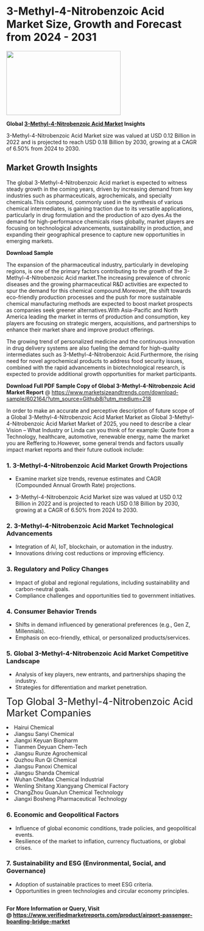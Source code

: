 <H1>3-Methyl-4-Nitrobenzoic Acid Market Size, Growth and Forecast from 2024 - 2031</H1><img class="aligncenter size-medium wp-image-584254" src="https://thirdeyenews.in/wp-content/uploads/2024/09/Global-Market-Research-300x168.jpeg" alt="" width="300" height="168" /><p><strong>Global&nbsp;<a href="https://www.marketsizeandtrends.com/download-sample/602164/?utm_source=Github8j?utm_medium=218">3-Methyl-4-Nitrobenzoic Acid Market</a> Insights</strong></p><p>3-Methyl-4-Nitrobenzoic Acid Market size was valued at USD 0.12 Billion in 2022 and is projected to reach USD 0.18 Billion by 2030, growing at a CAGR of 6.50% from 2024 to 2030.</p><p><h2>Market Growth Insights</h2> <p>The global 3-Methyl-4-Nitrobenzoic Acid market is expected to witness steady growth in the coming years, driven by increasing demand from key industries such as pharmaceuticals, agrochemicals, and specialty chemicals.This compound, commonly used in the synthesis of various chemical intermediates, is gaining traction due to its versatile applications, particularly in drug formulation and the production of azo dyes.As the demand for high-performance chemicals rises globally, market players are focusing on technological advancements, sustainability in production, and expanding their geographical presence to capture new opportunities in emerging markets.</p> <p><strong>Download Sample</strong></p> <p>The expansion of the pharmaceutical industry, particularly in developing regions, is one of the primary factors contributing to the growth of the 3-Methyl-4-Nitrobenzoic Acid market.The increasing prevalence of chronic diseases and the growing pharmaceutical R&D activities are expected to spur the demand for this chemical compound.Moreover, the shift towards eco-friendly production processes and the push for more sustainable chemical manufacturing methods are expected to boost market prospects as companies seek greener alternatives.With Asia-Pacific and North America leading the market in terms of production and consumption, key players are focusing on strategic mergers, acquisitions, and partnerships to enhance their market share and improve product offerings.<p>The growing trend of personalized medicine and the continuous innovation in drug delivery systems are also fueling the demand for high-quality intermediates such as 3-Methyl-4-Nitrobenzoic Acid.Furthermore, the rising need for novel agrochemical products to address food security issues, combined with the rapid advancements in biotechnological research, is expected to provide additional growth opportunities for market participants.</p> <p><span class=""><strong>Download Full PDF Sample Copy of Global 3-Methyl-4-Nitrobenzoic Acid Market Report</strong> @ <a href="https://www.marketsizeandtrends.com/download-sample/602164/?utm_source=Github8j?utm_medium=218" target="_blank">https://www.marketsizeandtrends.com/download-sample/602164/?utm_source=Github8j?utm_medium=218</a></span></p><p>In order to make an accurate and perceptive description of future scope of a Global&nbsp;3-Methyl-4-Nitrobenzoic Acid Market Market as Global&nbsp;3-Methyl-4-Nitrobenzoic Acid Market Market of 2025, you need to describe a clear Vision &ndash; What Industry or Linda can you think of for example: Quote from a Technology, healthcare, automotive, renewable energy, name the market you are Reffering to.However, some general trends and factors usually impact market reports and their future outlook include:</p><h3>1.&nbsp;<strong>3-Methyl-4-Nitrobenzoic Acid Market Growth Projections</strong></h3><ul><li>Examine market size trends, revenue estimates and CAGR (Compounded Annual Growth Rate) projections.</li><li><p>3-Methyl-4-Nitrobenzoic Acid Market size was valued at USD 0.12 Billion in 2022 and is projected to reach USD 0.18 Billion by 2030, growing at a CAGR of 6.50% from 2024 to 2030.</p></li></ul><h3>2.&nbsp;<strong>3-Methyl-4-Nitrobenzoic Acid Market Technological Advancements</strong></h3><ul><li>Integration of AI, IoT, blockchain, or automation in the industry.</li><li>Innovations driving cost reductions or improving efficiency.</li></ul><h3>3.&nbsp;<strong>Regulatory and Policy Changes</strong></h3><ul><li>Impact of global and regional regulations, including sustainability and carbon-neutral goals.</li><li>Compliance challenges and opportunities tied to government initiatives.</li></ul><h3>4.&nbsp;<strong>Consumer Behavior Trends</strong></h3><ul><li>Shifts in demand influenced by generational preferences (e.g., Gen Z, Millennials).</li><li>Emphasis on eco-friendly, ethical, or personalized products/services.</li></ul><h3>5.&nbsp;<strong>Global 3-Methyl-4-Nitrobenzoic Acid Market Competitive Landscape</strong></h3><ul><li>Analysis of key players, new entrants, and partnerships shaping the industry.</li><li>Strategies for differentiation and market penetration.</li></ul><p data-pm-slice="1 1 []"><span style="color: inherit; font-family: inherit; font-size: 25px;">Top Global 3-Methyl-4-Nitrobenzoic Acid Market Companies</span></p><div class="" data-test-id=""><p><li>Hairui Chemical</li><li> Jiangsu Sanyi Chemical</li><li> Jiangxi Keyuan Biopharm</li><li> Tianmen Deyuan Chem-Tech</li><li> Jiangsu Runze Agrochemical</li><li> Quzhou Run Qi Chemical</li><li> Jiangsu Panoxi Chemical</li><li> Jiangsu Shanda Chemical</li><li> Wuhan CheMax Chemical Industrial</li><li> Wenling Shitang Xiangyang Chemical Factory</li><li> ChangZhou GuanJun Chemical Technology</li><li> Jiangxi Bosheng Pharmaceutical Technology</li></p></div><h3>6.&nbsp;<strong>Economic and Geopolitical Factors</strong></h3><ul><li>Influence of global economic conditions, trade policies, and geopolitical events.</li><li>Resilience of the market to inflation, currency fluctuations, or global crises.</li></ul><h3>7.&nbsp;<strong>Sustainability and ESG (Environmental, Social, and Governance)</strong></h3><ul><li>Adoption of sustainable practices to meet ESG criteria.</li><li>Opportunities in green technologies and circular economy principles.</li></ul><h2><strong style="font-size: 14px;">For More Information or Query, Visit @&nbsp;</strong><a style="background-color: #ffffff; font-size: 14px;" href="https://www.marketsizeandtrends.com/report/3-methyl-4-nitrobenzoic-acid-market/" target="_blank">https://www.verifiedmarketreports.com/product/airport-passenger-boarding-bridge-market</a></h2>